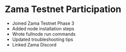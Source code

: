 # Zama Testnet Participation
- Joined Zama Testnet Phase 3
- Added node installation steps
- Wrote fullnode run commands
- Updated troubleshooting tips
- Linked Zama Discord
